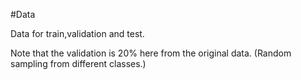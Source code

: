 #Data

Data for train,validation and test.

Note that the validation is 20% here from the original data. (Random sampling from different classes.)